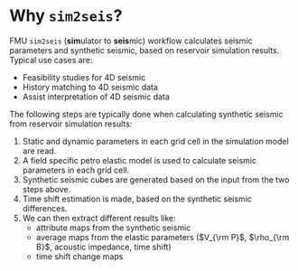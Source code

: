 # Why `sim2seis`?

FMU `sim2seis` (**sim**ulator to **seis**mic) workflow calculates seismic parameters and synthetic seismic, based on reservoir simulation results. Typical use cases are:

* Feasibility studies for 4D seismic
* History matching to 4D seismic data
* Assist interpretation of 4D seismic data

The following steps are typically done when calculating synthetic seismic from reservoir simulation results:

1. Static and dynamic parameters in each grid cell in the simulation model are read.
1. A field specific petro elastic model is used to calculate seismic parameters in each grid cell.
1. Synthetic seismic cubes are generated based on the input from the two steps above.
1. Time shift estimation is made, based on the synthetic seismic differences.
1. We can then extract different results like:
   * attribute maps from the synthetic seismic
   * average maps from the elastic parameters ($V_{\rm P}$, $\rho_{\rm B}$, acoustic impedance, time shift)
   * time shift change maps

